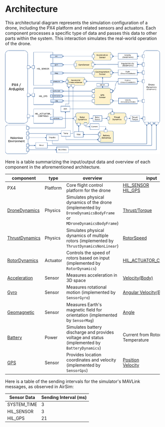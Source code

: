 # Architecture

This architectural diagram represents the simulation configuration of a drone, including the PX4 platform and related sensors and actuators. Each component processes a specific type of data and passes this data to other parts within the system. This interaction simulates the real-world operation of the drone.

![Architecture Diagram](/docs/images/architecture-aircraft.png)


Here is a table summarizing the input/output data and overview of each component in the aforementioned architecture.

|component|type|overview|input|output|
|---|---|---|---|---|
|PX4|Platform|Core flight control platform for the drone| [HIL_SENSOR](/docs/flight_controller/mavlink/HIL_SENSOR/README.md) <br> [HIL_GPS](/docs/flight_controller/mavlink/HIL_GPS/README.md) | [HIL_ACTUATOR_CONTROLS](/docs/flight_controller/mavlink/HIL_ACTUATOR_CONTROLS/README.md)|
|[DroneDynamics](/docs/architecture/physics/README.md#body-frame-dynamics)|Physics|Simulates physical dynamics of the drone (implemented by `DroneDynamicsBodyFrame` or `MDroneDynamicsBodyFrame`)|[Thrust/Torque](/docs/fundamental/README.md#thrust)| [Position](/docs/fundamental/README.md#position)<br>[Velocity](/docs/fundamental/README.md#velocity)<br>[Angle](/docs/fundamental/README.md#angle)<br>[Angular Velocity(Body)](/docs/fundamental/README.md#angular-velocity-in-body-coordinate-system)<br>[Velocity(Body)](/docs/fundamental/README.md#velocity-in-body-coordinate-system)|
|[ThrustDynamics](/docs/architecture/aircraft/thruster/README.md)|Physics|Simulates physical dynamics of multiple rotors (implemented by `ThrustDynamicsNonLinear`)|[RotorSpeed](/docs/fundamental/README.md#rotor-speed)|[Thrust/Torque](/docs/fundamental/README.md#thrust)|
|[RotorDynamics](/docs/architecture/aircraft/rotor/README.md)|Actuator|Controls the speed of rotors based on input (implemented by `RotorDynamics`)| [HIL_ACTUATOR_CONTROLS](/docs/flight_controller/mavlink/HIL_ACTUATOR_CONTROLS/README.md) | [RotorSpeed](/docs/fundamental/README.md#rotor-speed) |
|[Acceleration](/docs/architecture/aircraft/sensor/acceleration/README.md)|Sensor|Measures acceleration in 3D space| [Velocity(Body)](/docs/fundamental/README.md#velocity-in-body-coordinate-system)| [HIL_SENSOR](/docs/flight_controller/mavlink/HIL_SENSOR/README.md)/acc |
|[Gyro](/docs/architecture/aircraft/sensor/gyro/README.md)|Sensor|Measures rotational motion (implemented by `SensorGyro`)| [Angular Velocity(Body)](/docs/fundamental/README.md#angular-velocity-in-body-coordinate-system)| [HIL_SENSOR](/docs/flight_controller/mavlink/HIL_SENSOR/README.md)/gyro |
|[Geomagnetic](/docs/architecture/aircraft/sensor/geomagnet/README.md)|Sensor|Measures Earth's magnetic field for orientation (implemented by `SensorMag`)| [Angle](/docs/fundamental/README.md#angle) | [HIL_SENSOR](/docs/flight_controller/mavlink/HIL_SENSOR/README.md)/mag |
|[Battery](/docs/architecture/aircraft/battery/README.md)|Power|Simulates battery discharge and provides voltage and status (implemented by `BatteryDynamics`)|Current from Rotors<br>Temperature|Voltage<br>Discharge Current<br>Discharge Capacity<br>Battery Status|
|[GPS](/docs/architecture/aircraft/sensor/gps/README.md)|Sensor|Provides location coordinates and velocity (implemented by `SensorGps`)| [Position](/docs/fundamental/README.md#position)<br>[Velocity](/docs/fundamental/README.md#velocity) | [HIL_GPS](/docs/flight_controller/mavlink/HIL_GPS/README.md) |

Here is a table of the sending intervals for the simulator's MAVLink messages, as observed in AirSim:

| Sensor Data  | Sending Interval (ms) |
|--------------|-----------------------|
| SYSTEM_TIME  | 3                     |
| HIL_SENSOR   | 3                     |
| HIL_GPS      | 21                    |

